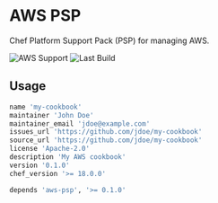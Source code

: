 # AWS PSP

Chef Platform Support Pack (PSP) for managing AWS.

![AWS Support](https://img.shields.io/badge/AWS%20Resources-597-orange)
![Last Build](https://img.shields.io/badge/Last%20build-20221202-grey)

## Usage

```ruby
name 'my-cookbook'
maintainer 'John Doe'
maintainer_email 'jdoe@example.com'
issues_url 'https://github.com/jdoe/my-cookbook'
source_url 'https://github.com/jdoe/my-cookbook'
license 'Apache-2.0'
description 'My AWS cookbook'
version '0.1.0'
chef_version '>= 18.0.0'

depends 'aws-psp', '>= 0.1.0'
```
